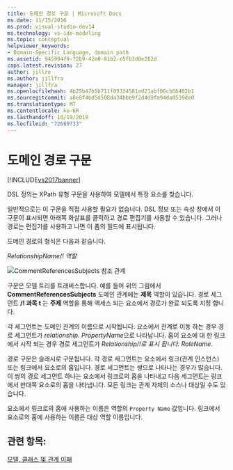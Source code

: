```yaml
---
title: 도메인 경로 구문 | Microsoft Docs
ms.date: 11/15/2016
ms.prod: visual-studio-dev14
ms.technology: vs-ide-modeling
ms.topic: conceptual
helpviewer_keywords:
- Domain-Specific Language, domain path
ms.assetid: 945994f9-72b9-42e0-81b2-e5fb3d0e282d
caps.latest.revision: 27
author: jillre
ms.author: jillfra
manager: jillfra
ms.openlocfilehash: 4b25b47b5b711f09334501ed21abf06cb66402b1
ms.sourcegitcommit: a8e8f4bd5d508da34bbe9f2d4d9fa94da0539de0
ms.translationtype: MT
ms.contentlocale: ko-KR
ms.lasthandoff: 10/19/2019
ms.locfileid: "72669733"
---
```

# <a name="domain-path-syntax"></a>도메인 경로 구문
[!INCLUDE[vs2017banner](../includes/vs2017banner.md)]

DSL 정의는 XPath 유형 구문을 사용하여 모델에서 특정 요소를 찾습니다.

 일반적으로는 이 구문을 직접 사용할 필요가 없습니다. DSL 정보 또는 속성 창에서 이 구문이 표시되면 아래쪽 화살표를 클릭하고 경로 편집기를 사용할 수 있습니다. 그러나 경로는 편집기를 사용하고 나면 이 폼의 필드에 표시됩니다.

 도메인 경로의 형식은 다음과 같습니다.

 *RelationshipName/! 역할*

 ![CommentReferencesSubjects 참조 관계](../modeling/media/dsl-reference.png "dsl_reference")

 구문은 모델 트리를 트래버스합니다. 예를 들어 위의 그림에서 **CommentReferencesSubjects** 도메인 관계에는 **제목** 역할이 있습니다. 경로 세그먼트 **/! 과목 t** 는 **주제** 역할을 통해 액세스 되는 요소에서 경로가 완료 되도록 지정 합니다.

 각 세그먼트는 도메인 관계의 이름으로 시작됩니다. 요소에서 관계로 이동 하는 경우 경로 세그먼트가 *relationship. PropertyName*으로 나타납니다. 홉이 요소에 대 한 링크에서 시작 되는 경우 경로 세그먼트가 *Relationship/!로 표시 됩니다. RoleName*.

 경로 구문은 슬래시로 구분됩니다. 각 경로 세그먼트는 요소에서 링크(관계 인스턴스) 또는 링크에서 요소로의 홉입니다. 경로 세그먼트는 쌍으로 나타나는 경우가 많습니다. 이 쌍의 경로 세그먼트 하나는 요소에서 링크로의 홉을 나타내고 다음 세그먼트는 링크에서 반대쪽 요소로의 홉을 나타냅니다. 모든 링크는 관계 자체의 소스나 대상일 수도 있습니다.

 요소에서 링크로의 홉에 사용하는 이름은 역할의 `Property Name` 값입니다. 링크에서 요소로의 홉에 사용하는 이름은 대상 역할 이름입니다.

## <a name="see-also"></a>관련 항목:
 [모델, 클래스 및 관계 이해](../modeling/understanding-models-classes-and-relationships.md)
